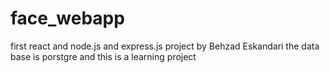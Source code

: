 # face_webapp
first react and node.js and express.js project by Behzad Eskandari the data base is porstgre and this is a learning project 
